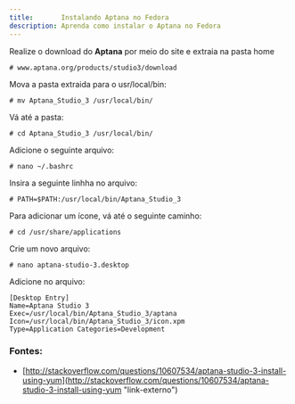 ```yaml
---
title:       Instalando Aptana no Fedora
description: Aprenda como instalar o Aptana no Fedora
---
```



Realize o download do __Aptana__ por meio do site e extraia na pasta home
	
	# www.aptana.org/products/studio3/download 

Mova a pasta extraida para o usr/local/bin:

	# mv Aptana_Studio_3 /usr/local/bin/

Vá até a pasta:

	# cd Aptana_Studio_3 /usr/local/bin/

Adicione o seguinte arquivo:

	# nano ~/.bashrc 

Insira a seguinte linhha no arquivo:

	# PATH=$PATH:/usr/local/bin/Aptana_Studio_3 

Para adicionar um ícone, vá até o seguinte caminho:

	# cd /usr/share/applications 

Crie um novo arquivo:

	# nano aptana-studio-3.desktop 

Adicione no arquivo:

	[Desktop Entry]
	Name=Aptana Studio 3
	Exec=/usr/local/bin/Aptana_Studio_3/aptana
	Icon=/usr/local/bin/Aptana_Studio_3/icon.xpm
	Type=Application Categories=Development 


### Fontes:

- [http://stackoverflow.com/questions/10607534/aptana-studio-3-install-using-yum](http://stackoverflow.com/questions/10607534/aptana-studio-3-install-using-yum "link-externo")